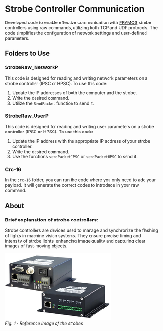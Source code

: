# Strobe Controller Communication

Developed code to enable effective communication with [FRAMOS](https://www.framos.com/en/product-catalog/strobe-controllers) strobe controllers using raw commands, utilizing both TCP and UDP protocols. The code simplifies the configuration of network settings and user-defined parameters.

## Folders to Use

### StrobeRaw_NetworkP

This code is designed for reading and writing network parameters on a strobe controller (IPSC or HPSC). To use this code:
1. Update the IP addresses of both the computer and the strobe.
2. Write the desired command.
3. Utilize the `SendPacket` function to send it.

### StrobeRaw_UserP

This code is designed for reading and writing user parameters on a strobe controller (IPSC or HPSC). To use this code:
1. Update the IP address with the appropriate IP address of your strobe controller.
2. Write the desired command.
3. Use the functions `sendPacketIPSC` or `sendPacketHPSC` to send it.

### Crc-16

In the `crc-16` folder, you can run the code where you only need to add your payload. It will generate the correct codes to introduce in your raw command.

## About

### Brief explanation of strobe controllers:
Strobe controllers are devices used to manage and synchronize the flashing of lights in machine vision systems. They ensure precise timing and intensity of strobe lights, enhancing image quality and capturing clear images of fast-moving objects.


<p align="left">
  <img src="images/Strobes.png" alt="Fig. 1"  width="350">
  <br>
  <em>Fig. 1 - Reference image of the strobes</em>
</p>

